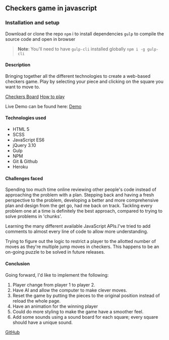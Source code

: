 ## Checkers game in javascript

###


### Installation and setup
Download or clone the repo
`npm` i to install dependencies 
`gulp` to compile the source code and open in browser

> **Note**: You'll need to have `gulp-cli` installed globally
> `npm i -g gulp-cli`

#### Description
Bringing together all the different technologies to create a web-based checkers game. 
Play by selecting your piece and clicking on the square you want to move to.


[Checkers Board](/Users/obfusticatedcode/Desktop/checkers-screenshot.png)
[How to play](/Users/obfusticatedcode/Desktop/how-to-play-screenshot.png)

Live Demo can be found here: [Demo](https://floating-ocean-80084.herokuapp.com/)

#### Technologies used

- HTML 5
- SCSS
- JavaScript ES6
- jQuery 3.10
- Gulp
- NPM
- Git & Github
- Heroku

#### Challenges faced

Spending too much time online reviewing other people's code instead of approaching the problem with a plan. Stepping back and having a fresh perspective to the problem, developing a better and more comprehensive plan and design from the get go, had me back on track. 
Tackling every problem one at a time is definitely the best approach, compared to trying to solve problems in 'chunks'.

Learning the many different available JavaScript APIs.I've tried to add comments to almost every line of code to allow more understanding.

Trying to figure out the logic to restrict a player to the allotted number of moves as they're multiple jump moves in checkers. This happens to be an on-going puzzle to be solved in future releases. 



#### Conclusion
Going forward, I'd like to implement the following: 

1. Player change from player 1 to player 2. 
2. Have AI and allow the computer to make clever moves.
3. Reset the game by putting the pieces to the original position instead of reload the whole page.
4. Have an animation for the winning player
5. Could do more styling to make the game have a smoother feel. 
6. Add some sounds using a sound board for each square; every square should have a unique sound. 


[GitHub](https://github.com/obfusticatedcode)



